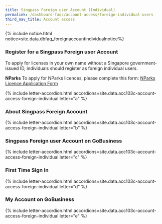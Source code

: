 ```yaml
---
title: Singpass Foreign user Account (Individual)
permalink: /dashboard-faqs/account-access/foreign-individual-users
third_nav_title: Account access
---
```


{% include notice.html notice=site.data.dbfaq_foreignaccountindividualnotice%} 

### Register for a Singpass Foreign user Account

To apply for licenses in your own name without a Singapore government-issued ID, individuals should register as foreign individual users.

**NParks**
To apply for NParks licences, please complete this form: [NParks Licence Application Form](https://avs-eservices-uat.nparks.gov.sg/eservices/sfa-registration)

{% include letter-accordion.html accordions=site.data.acc103c-account-access-foreign-individual letter="a" %}

### About Singpass Foreign Account

{% include letter-accordion.html accordions=site.data.acc103c-account-access-foreign-individual letter="b" %}

### Singpass Foreign user Account on GoBusiness

{% include letter-accordion.html accordions=site.data.acc103c-account-access-foreign-individual letter="c" %}

### First Time Sign In

{% include letter-accordion.html accordions=site.data.acc103c-account-access-foreign-individual letter="d" %}

### My Account on GoBusiness

{% include letter-accordion.html accordions=site.data.acc103c-account-access-foreign-individual letter="e" %}